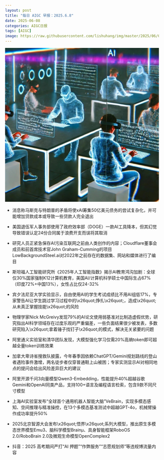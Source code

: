 ```yaml
---
layout: post
title: "每日 AIGC 早报：2025.6.8"
date: 2025-06-08
categories: AIGC日报
tags: [AIGC]
image: https://raw.githubusercontent.com/lishuhang/img/master/2025/06/0608-d.jpg
---
```


![封面图](https://raw.githubusercontent.com/lishuhang/img/master/2025/06/0608-d.jpg)

  - 消息称马斯克与特朗普的矛盾将使xAI筹集50亿美元债务的尝试复杂化，并可能增加贷款成本或导致一些贷款人完全退出

  - 美国退伍军人事务部使用了政府效率部（DOGE）一款AI工具降本，但其幻觉导致错误认定24份合同属于浪费开支而误将其取消

  - 研究人员正紧急保存AI污染互联网之前由人类创作的内容；Cloudflare董事会成员和前首席技术官John Graham-Cumming的项目LowBackgroundSteel.ai对2022年之前存在的数据集、网站和媒体进行了编目

  - 斯坦福人工智能研究所《2025年人工智能指数》揭示AI教育鸿沟加剧：全球仅30%国家强制K12计算机教育，美国AI/计算机科学硕士中国际生占67%（印度72%+中国13%），女性占比仅24-32%

  - 宾夕法尼亚大学实验显示，自由使用AI的学生考试成绩比不用AI组低17%，专家警告AI让学生跳过学习过程中的\x26quot;挣扎\x26quot;，造成\x26quot;从未真正掌握技能\x26quot;的风险

  - 物理学家Nick McGreivy发现79%的AI论文使用弱基准对比制造虚假优势，研究指出AI科学领域存在过度乐观的严重偏差，一些负面结果很少被发表，多数研究陷入\x26quot;拿着锤子找钉子\x26quot;的模式，解决无关紧要的问题

  - 阿里通义实验室和清华团队发现，大模型强化学习仅需20%高熵token即可超越全量token训练效果

  - 加拿大卑诗省搜救队披露，今年春季因依赖ChatGPT/Gemini规划路线的登山者遇险事件激增，两名徒步者仅穿普通鞋上山被困；专家实测显示AI对相同地点的提问会给出风险差异巨大的建议

  - 阿里开源千问3向量模型Qwen3-Embedding，性能提升40%超越谷歌Gemini和OpenAI同类产品，支持100+语言及编程语言检索，包含9款不同尺寸模型

  - 上海AI实验室发布“全球首个通用机器人智能大脑”VeBrain，实现多模态感知、空间推理与精准操控，在13个多模态基准测试中超越GPT-4o，机械臂操作成功率提升50%

  - 2025北京智源大会发布\x26quot;悟界\x26quot;系列大模型，推出原生多模态世界模型Emu3、脑科学模型Brainμ、具身智能框架RoboOS 2.0/RoboBrain 2.0及微观生命模型OpenComplex2

  - 抖音：2025 高考期间严打“AI 押题”“作弊服务”“志愿规划师”等违规博流量内容